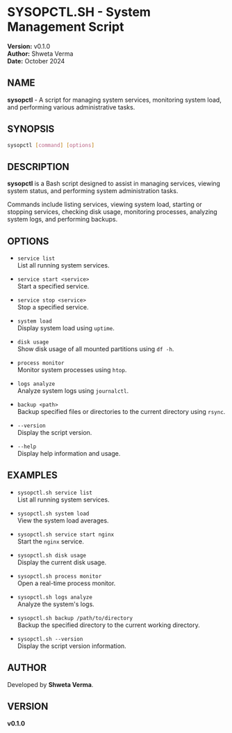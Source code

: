 # SYSOPCTL.SH - System Management Script

**Version:** v0.1.0  
**Author:** Shweta Verma  
**Date:** October 2024

## NAME
**sysopctl** - A script for managing system services, monitoring system load, and performing various administrative tasks.

## SYNOPSIS
```bash
sysopctl [command] [options]
```

## DESCRIPTION
**sysopctl** is a Bash script designed to assist in managing services, viewing system status, and performing system administration tasks.

Commands include listing services, viewing system load, starting or stopping services, checking disk usage, monitoring processes, analyzing system logs, and performing backups.

## OPTIONS

- `service list`  
  List all running system services.

- `service start <service>`  
  Start a specified service.

- `service stop <service>`  
  Stop a specified service.

- `system load`  
  Display system load using `uptime`.

- `disk usage`  
  Show disk usage of all mounted partitions using `df -h`.

- `process monitor`  
  Monitor system processes using `htop`.

- `logs analyze`  
  Analyze system logs using `journalctl`.

- `backup <path>`  
  Backup specified files or directories to the current directory using `rsync`.

- `--version`  
  Display the script version.

- `--help`  
  Display help information and usage.

## EXAMPLES

- `sysopctl.sh service list`  
  List all running system services.

- `sysopctl.sh system load`  
  View the system load averages.

- `sysopctl.sh service start nginx`  
  Start the `nginx` service.

- `sysopctl.sh disk usage`  
  Display the current disk usage.

- `sysopctl.sh process monitor`  
  Open a real-time process monitor.

- `sysopctl.sh logs analyze`  
  Analyze the system's logs.

- `sysopctl.sh backup /path/to/directory`  
  Backup the specified directory to the current working directory.

- `sysopctl.sh --version`  
  Display the script version information.

## AUTHOR
Developed by **Shweta Verma**.

## VERSION
**v0.1.0**
